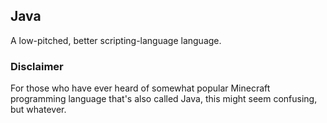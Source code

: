 ## Java

A low-pitched, better scripting-language language.

### Disclaimer

For those who have ever heard of somewhat popular Minecraft programming language that's also called Java, this might seem confusing, but whatever.
